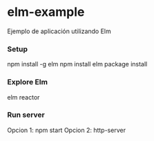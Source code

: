 # elm-example

Ejemplo de aplicación utilizando Elm

### Setup
npm install -g elm
npm install
elm package install

### Explore Elm
elm reactor

### Run server
Opcion 1: npm start
Opcion 2: http-server